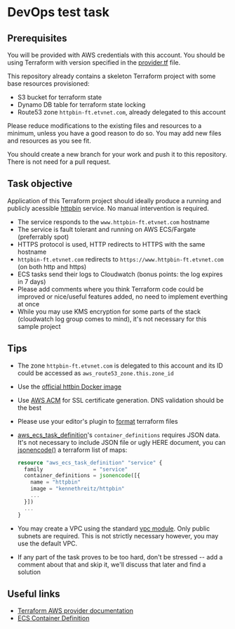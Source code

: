 # DevOps test task

## Prerequisites

You will be provided with AWS credentials with this account.
You should be using Terraform with version specified in the [provider.tf](./provider.tf) file.

This repository already contains a skeleton Terraform project with some base resources provisioned:

- S3 bucket for terraform state
- Dynamo DB table for terraform state locking
- Route53 zone `httpbin-ft.etvnet.com`, already delegated to this account

Please reduce modifications to the existing files and resources to a minimum, unless you have a good reason to do so. You may add new files and resources as you see fit.

You should create a new branch for your work and push it to this repository. There is not need for a pull request.

## Task objective

Application of this Terraform project should ideally produce a running and publicly acessible
[httpbin](http://httpbin.org/) service. No manual intervention is required.

- The service responds to the `www.httpbin-ft.etvnet.com` hostname
- The service is fault tolerant and running on AWS ECS/Fargate (preferrably spot)
- HTTPS protocol is used, HTTP redirects to HTTPS with the same hostname
- `httpbin-ft.etvnet.com` redirects to `https://www.httpbin-ft.etvnet.com` (on both http and https)
- ECS tasks send their logs to Cloudwatch (bonus points: the log expires in 7 days)
- Please add comments where you think Terraform code could be improved or nice/useful features added, no need to implement everthing at once
- While you may use KMS encryption for some parts of the stack (cloudwatch log group comes to mind), it's not necessary for this sample project

## Tips

- The zone `httpbin-ft.etvnet.com` is delegated to this account and its ID could be accessed as `aws_route53_zone.this.zone_id`
- Use the [official httbin Docker image](https://hub.docker.com/r/kennethreitz/httpbin/)
- Use [AWS ACM](https://registry.terraform.io/providers/hashicorp/aws/latest/docs/resources/acm_certificate_validation) for SSL certificate generation. DNS validation should be the best
- Please use your editor's plugin to [format](https://www.terraform.io/language/syntax/style) terraform files
- [aws_ecs_task_definition](https://registry.terraform.io/providers/hashicorp/aws/latest/docs/resources/ecs_task_definition)'s `container_definitions` requires
  JSON data. It's not necessary to include JSON file or ugly HERE document, you can [jsonencode()](https://www.terraform.io/docs/configuration/functions/jsonencode.html) a
  terraform list of maps:

  ```terraform
  resource "aws_ecs_task_definition" "service" {
    family                = "service"
    container_definitions = jsonencode([{
      name = "httpbin"
      image = "kennethreitz/httpbin"
      ...
    }])
    ...
  }
  ```

- You may create a VPC using the standard [vpc module](https://registry.terraform.io/modules/terraform-aws-modules/vpc/aws). Only public subnets are required. This is not
  strictly necessary however, you may use the default VPC.
- If any part of the task proves to be too hard, don't be stressed -- add a comment about that and skip it, we'll discuss that later and find a solution

## Useful links

- [Terraform AWS provider documentation](https://registry.terraform.io/providers/hashicorp/aws/latest/docs)
- [ECS Container Definition](https://docs.aws.amazon.com/AmazonECS/latest/APIReference/API_ContainerDefinition.html)
